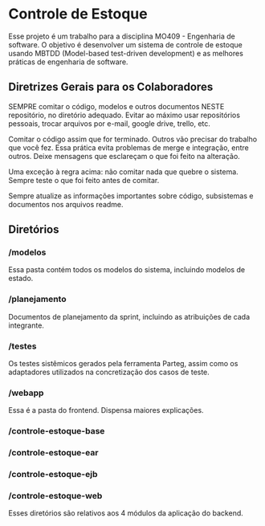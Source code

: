 
# Controle de Estoque

Esse projeto é um trabalho para a disciplina MO409 - Engenharia de software. O objetivo
é desenvolver um sistema de controle de estoque usando MBTDD (Model-based test-driven development)
e as melhores práticas de engenharia de software.

## Diretrizes Gerais para os Colaboradores

SEMPRE comitar o código, modelos e outros documentos NESTE repositório, no diretório
adequado. Evitar ao máximo usar repositórios pessoais, trocar arquivos por e-mail,
google drive, trello, etc.

Comitar o código assim que for terminado. Outros vão precisar do trabalho que você fez.
Essa prática evita problemas de merge e integração, entre outros.
Deixe mensagens que esclareçam o que foi feito na alteração.

Uma exceção à regra acima: não comitar nada que quebre o sistema. Sempre teste o que foi
feito antes de comitar.

Sempre atualize as informações importantes sobre código, subsistemas e documentos nos arquivos readme.


## Diretórios

### /modelos

Essa pasta contém todos os modelos do sistema, incluindo modelos de estado.

### /planejamento

Documentos de planejamento da sprint, incluindo as atribuições de cada integrante.

### /testes

Os testes sistêmicos gerados pela ferramenta Parteg, assim como os adaptadores
utilizados na concretização dos casos de teste.

### /webapp

Essa é a pasta do frontend. Dispensa maiores explicações.

### /controle-estoque-base
### /controle-estoque-ear
### /controle-estoque-ejb
### /controle-estoque-web

Esses diretórios são relativos aos 4 módulos da aplicação do backend.
